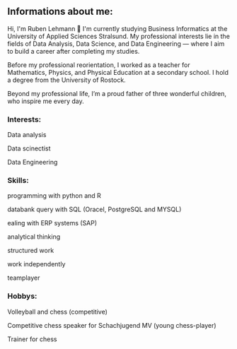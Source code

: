 ## Informations about me:
Hi, I'm Ruben Lehmann 👋
I'm currently studying Business Informatics at the University of Applied Sciences Stralsund. My professional interests lie in the fields of Data Analysis, Data Science, and Data Engineering — where I aim to build a career after completing my studies.

Before my professional reorientation, I worked as a teacher for Mathematics, Physics, and Physical Education at a secondary school. I hold a degree from the University of Rostock.

Beyond my professional life, I’m a proud father of three wonderful children, who inspire me every day.

### Interests:

Data analysis

Data scinectist 

Data Engineering

### Skills:

programming with python and R

databank query with SQL (Oracel, PostgreSQL and MYSQL)

ealing with ERP systems (SAP)

analytical thinking

structured work

work independently

teamplayer

### Hobbys:

Volleyball and chess (competitive)

Competitive chess speaker for Schachjugend MV (young chess-player)

Trainer for chess
